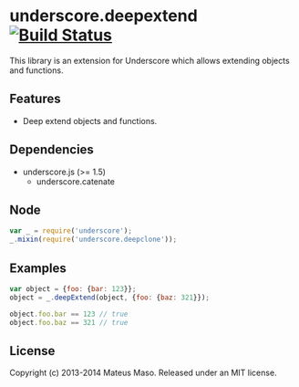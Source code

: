 underscore.deepextend [![Build Status](https://travis-ci.org/mateusmaso/underscore.deepextend.svg?branch=master)](https://travis-ci.org/mateusmaso/underscore.deepextend)
=====================
This library is an extension for Underscore which allows extending objects and functions.

## Features

* Deep extend objects and functions.

## Dependencies

* underscore.js (>= 1.5)
  * underscore.catenate

## Node

```javascript
var _ = require('underscore');
_.mixin(require('underscore.deepclone'));
```

## Examples

```javascript
var object = {foo: {bar: 123}};
object = _.deepExtend(object, {foo: {baz: 321}});

object.foo.bar == 123 // true
object.foo.baz == 321 // true
```

## License

Copyright (c) 2013-2014 Mateus Maso. Released under an MIT license.

